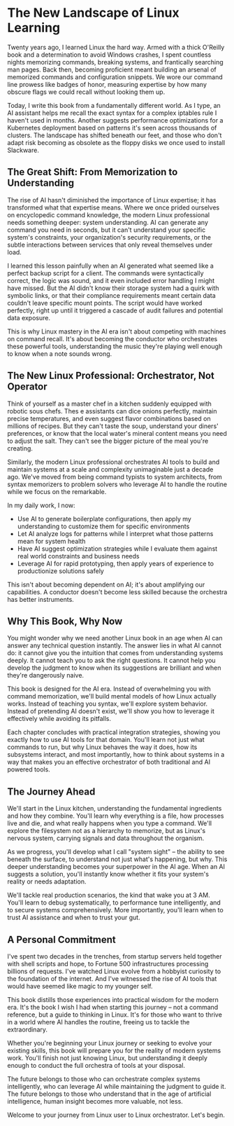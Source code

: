 # The New Landscape of Linux Learning

Twenty years ago, I learned Linux the hard way. Armed with a thick O'Reilly book and a determination to avoid Windows crashes, I spent countless nights memorizing commands, breaking systems, and frantically searching man pages. Back then, becoming proficient meant building an arsenal of memorized commands and configuration snippets. We wore our command line prowess like badges of honor, measuring expertise by how many obscure flags we could recall without looking them up.

Today, I write this book from a fundamentally different world. As I type, an AI assistant helps me recall the exact syntax for a complex iptables rule I haven't used in months. Another suggests performance optimizations for a Kubernetes deployment based on patterns it's seen across thousands of clusters. The landscape has shifted beneath our feet, and those who don't adapt risk becoming as obsolete as the floppy disks we once used to install Slackware.

## The Great Shift: From Memorization to Understanding

The rise of AI hasn't diminished the importance of Linux expertise; it has transformed what that expertise means. Where we once prided ourselves on encyclopedic command knowledge, the modern Linux professional needs something deeper: system understanding. AI can generate any command you need in seconds, but it can't understand your specific system's constraints, your organization's security requirements, or the subtle interactions between services that only reveal themselves under load.

I learned this lesson painfully when an AI generated what seemed like a perfect backup script for a client. The commands were syntactically correct, the logic was sound, and it even included error handling I might have missed. But the AI didn't know their storage system had a quirk with symbolic links, or that their compliance requirements meant certain data couldn't leave specific mount points. The script would have worked perfectly, right up until it triggered a cascade of audit failures and potential data exposure.

This is why Linux mastery in the AI era isn't about competing with machines on command recall. It's about becoming the conductor who orchestrates these powerful tools, understanding the music they're playing well enough to know when a note sounds wrong.

## The New Linux Professional: Orchestrator, Not Operator

Think of yourself as a master chef in a kitchen suddenly equipped with robotic sous chefs. Thes e assistants can dice onions perfectly, maintain precise temperatures, and even suggest flavor combinations based on millions of recipes. But they can't taste the soup, understand your diners' preferences, or know that the local water's mineral content means you need to adjust the salt. They can't see the bigger picture of the meal you're creating.

Similarly, the modern Linux professional orchestrates AI tools to build and maintain systems at a scale and complexity unimaginable just a decade ago. We've moved from being command typists to system architects, from syntax memorizers to problem solvers who leverage AI to handle the routine while we focus on the remarkable.

In my daily work, I now:
- Use AI to generate boilerplate configurations, then apply my understanding to customize them for specific environments
- Let AI analyze logs for patterns while I interpret what those patterns mean for system health
- Have AI suggest optimization strategies while I evaluate them against real world constraints and business needs
- Leverage AI for rapid prototyping, then apply years of experience to productionize solutions safely

This isn't about becoming dependent on AI; it's about amplifying our capabilities. A conductor doesn't become less skilled because the orchestra has better instruments.

## Why This Book, Why Now

You might wonder why we need another Linux book in an age when AI can answer any technical question instantly. The answer lies in what AI cannot do: it cannot give you the intuition that comes from understanding systems deeply. It cannot teach you to ask the right questions. It cannot help you develop the judgment to know when its suggestions are brilliant and when they're dangerously naive.

This book is designed for the AI era. Instead of overwhelming you with command memorization, we'll build mental models of how Linux actually works. Instead of teaching you syntax, we'll explore system behavior. Instead of pretending AI doesn't exist, we'll show you how to leverage it effectively while avoiding its pitfalls.

Each chapter concludes with practical integration strategies, showing you exactly how to use AI tools for that domain. You'll learn not just what commands to run, but why Linux behaves the way it does, how its subsystems interact, and most importantly, how to think about systems in a way that makes you an effective orchestrator of both traditional and AI powered tools.

## The Journey Ahead

We'll start in the Linux kitchen, understanding the fundamental ingredients and how they combine. You'll learn why everything is a file, how processes live and die, and what really happens when you type a command. We'll explore the filesystem not as a hierarchy to memorize, but as Linux's nervous system, carrying signals and data throughout the organism.

As we progress, you'll develop what I call "system sight" – the ability to see beneath the surface, to understand not just what's happening, but why. This deeper understanding becomes your superpower in the AI age. When an AI suggests a solution, you'll instantly know whether it fits your system's reality or needs adaptation.

We'll tackle real production scenarios, the kind that wake you at 3 AM. You'll learn to debug systematically, to performance tune intelligently, and to secure systems comprehensively. More importantly, you'll learn when to trust AI assistance and when to trust your gut.

## A Personal Commitment

I've spent two decades in the trenches, from startup servers held together with shell scripts and hope, to Fortune 500 infrastructures processing billions of requests. I've watched Linux evolve from a hobbyist curiosity to the foundation of the internet. And I've witnessed the rise of AI tools that would have seemed like magic to my younger self.

This book distills those experiences into practical wisdom for the modern era. It's the book I wish I had when starting this journey – not a command reference, but a guide to thinking in Linux. It's for those who want to thrive in a world where AI handles the routine, freeing us to tackle the extraordinary.

Whether you're beginning your Linux journey or seeking to evolve your existing skills, this book will prepare you for the reality of modern systems work. You'll finish not just knowing Linux, but understanding it deeply enough to conduct the full orchestra of tools at your disposal.

The future belongs to those who can orchestrate complex systems intelligently, who can leverage AI while maintaining the judgment to guide it. The future belongs to those who understand that in the age of artificial intelligence, human insight becomes more valuable, not less.

Welcome to your journey from Linux user to Linux orchestrator. Let's begin.